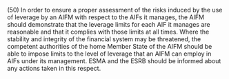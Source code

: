 (50) In order to ensure a proper assessment of the risks induced by the use of leverage by an AIFM with respect to the AIFs it manages, the AIFM should demonstrate that the leverage limits for each AIF it manages are reasonable and that it complies with those limits at all times. Where the stability and integrity of the financial system may be threatened, the competent authorities of the home Member State of the AIFM should be able to impose limits to the level of leverage that an AIFM can employ in AIFs under its management. ESMA and the ESRB should be informed about any actions taken in this respect.